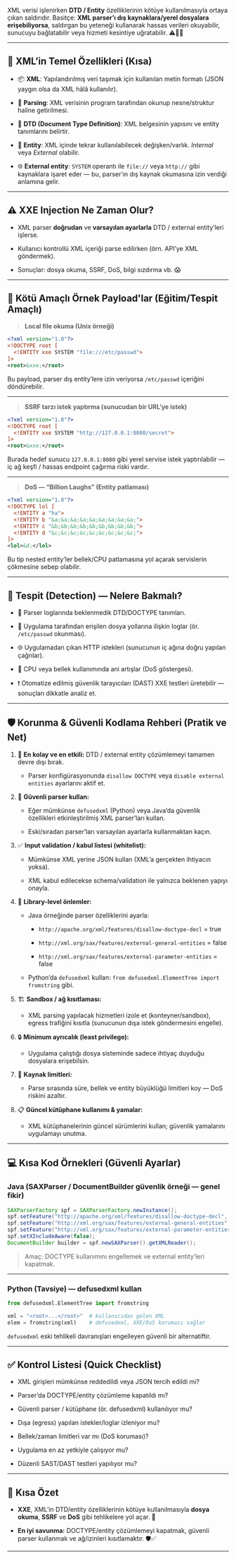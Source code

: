 XML verisi işlenirken **DTD / Entity** özelliklerinin kötüye kullanılmasıyla ortaya çıkan saldırıdır. Basitçe: **XML parser’ı dış kaynaklara/yerel dosyalara erişebiliyorsa**, saldırgan bu yeteneği kullanarak hassas verileri okuyabilir, sunucuyu bağlatabilir veya hizmeti kesintiye uğratabilir. ⚠️😵‍💫

---

## 🧩 **XML’in Temel Özellikleri (Kısa)**

- 📦 **XML**: Yapılandırılmış veri taşımak için kullanılan metin formatı (JSON yaygın olsa da XML hâlâ kullanılır).
    
- 🔁 **Parsing**: XML verisinin program tarafından okunup nesne/struktur haline getirilmesi.
    
- 📐 **DTD (Document Type Definition)**: XML belgesinin yapısını ve entity tanımlarını belirtir.
    
- 🧩 **Entity**: XML içinde tekrar kullanılabilecek değişken/varlık. _Internal_ veya _External_ olabilir.
    
- 🌐 **External entity**: `SYSTEM` operantı ile `file://` veya `http://` gibi kaynaklara işaret eder — bu, parser’ın dış kaynak okumasına izin verdiği anlamına gelir.
    

---

## ⚠️ **XXE Injection Ne Zaman Olur?**

- XML parser **doğrudan** ve **varsayılan ayarlarla** DTD / external entity’leri işlerse.
    
- Kullanıcı kontrollü XML içeriği parse edilirken (örn. API’ye XML göndermek).
    
- Sonuçlar: dosya okuma, SSRF, DoS, bilgi sızdırma vb. 😱
    

---

## 🧪 **Kötü Amaçlı Örnek Payload'lar (Eğitim/Tespit Amaçlı)**

> **Local file okuma (Unix örneği)**

```xml
<?xml version="1.0"?>
<!DOCTYPE root [
  <!ENTITY xxe SYSTEM "file:///etc/passwd">
]>
<root>&xxe;</root>
```

Bu payload, parser dış entity’lere izin veriyorsa `/etc/passwd` içeriğini döndürebilir.

---

> **SSRF tarzı istek yaptırma (sunucudan bir URL’ye istek)**

```xml
<?xml version="1.0"?>
<!DOCTYPE root [
  <!ENTITY xxe SYSTEM "http://127.0.0.1:8080/secret">
]>
<root>&xxe;</root>
```

Burada hedef sunucu `127.0.0.1:8080` gibi yerel servise istek yaptırılabilir — iç ağ keşfi / hassas endpoint çağırma riski vardır.

---

> **DoS — “Billion Laughs” (Entity patlaması)**

```xml
<?xml version="1.0"?>
<!DOCTYPE lol [
  <!ENTITY a "ha">
  <!ENTITY b "&a;&a;&a;&a;&a;&a;&a;&a;&a;">
  <!ENTITY c "&b;&b;&b;&b;&b;&b;&b;&b;&b;">
  <!ENTITY d "&c;&c;&c;&c;&c;&c;&c;&c;&c;">
]>
<lol>&d;</lol>
```

Bu tip nested entity’ler bellek/CPU patlamasına yol açarak servislerin çökmesine sebep olabilir.

---

## 🔎 **Tespit (Detection) — Nelere Bakmalı?**

- 📜 Parser loglarında beklenmedik DTD/DOCTYPE tanımları.
    
- 📂 Uygulama tarafından erişilen dosya yollarına ilişkin loglar (ör. `/etc/passwd` okunması).
    
- 🌐 Uygulamadan çıkan HTTP istekleri (sunucunun iç ağına doğru yapılan çağrılar).
    
- 🧨 CPU veya bellek kullanımında ani artışlar (DoS göstergesi).
    
- ❗ Otomatize edilmiş güvenlik tarayıcıları (DAST) XXE testleri üretebilir — sonuçları dikkatle analiz et.
    

---

## 🛡️ **Korunma & Güvenli Kodlama Rehberi (Pratik ve Net)**

1. 🚫 **En kolay ve en etkili:** DTD / external entity çözümlemeyi tamamen devre dışı bırak.
    
    - Parser konfigürasyonunda `disallow DOCTYPE` veya `disable external entities` ayarlarını aktif et.
        
2. 🔐 **Güvenli parser kullan:**
    
    - Eğer mümkünse `defusedxml` (Python) veya Java’da güvenlik özellikleri etkinleştirilmiş XML parser’ları kullan.
        
    - Eski/sıradan parser’ları varsayılan ayarlarla kullanmaktan kaçın.
        
3. ✅ **Input validation / kabul listesi (whitelist):**
    
    - Mümkünse XML yerine JSON kullan (XML’a gerçekten ihtiyacın yoksa).
        
    - XML kabul edilecekse schema/validation ile yalnızca beklenen yapıyı onayla.
        
4. 🧰 **Library-level önlemler:**
    
    - Java örneğinde parser özelliklerini ayarla:
        
        - `http://apache.org/xml/features/disallow-doctype-decl` = true
            
        - `http://xml.org/sax/features/external-general-entities` = false
            
        - `http://xml.org/sax/features/external-parameter-entities` = false
            
    - Python’da `defusedxml` kullan: `from defusedxml.ElementTree import fromstring` gibi.
        
5. 🏗️ **Sandbox / ağ kısıtlaması:**
    
    - XML parsing yapılacak hizmetleri izole et (konteyner/sandbox), egress trafiğini kısıtla (sunucunun dışa istek göndermesini engelle).
        
6. 🔒 **Minimum ayrıcalık (least privilege):**
    
    - Uygulama çalıştığı dosya sisteminde sadece ihtiyaç duyduğu dosyalara erişebilsin.
        
7. 📏 **Kaynak limitleri:**
    
    - Parse sırasında süre, bellek ve entity büyüklüğü limitleri koy — DoS riskini azaltır.
        
8. 📋 **Güncel kütüphane kullanımı & yamalar:**
    
    - XML kütüphanelerinin güncel sürümlerini kullan; güvenlik yamalarını uygulamayı unutma.
        

---

## 💻 **Kısa Kod Örnekleri (Güvenli Ayarlar)**

### Java (SAXParser / DocumentBuilder güvenlik örneği — genel fikir)

```java
SAXParserFactory spf = SAXParserFactory.newInstance();
spf.setFeature("http://apache.org/xml/features/disallow-doctype-decl", true);
spf.setFeature("http://xml.org/sax/features/external-general-entities", false);
spf.setFeature("http://xml.org/sax/features/external-parameter-entities", false);
spf.setXIncludeAware(false);
DocumentBuilder builder = spf.newSAXParser().getXMLReader();
```

> Amaç: DOCTYPE kullanımını engellemek ve external entity’leri kapatmak.

---

### Python (Tavsiye) — defusedxml kullan

```python
from defusedxml.ElementTree import fromstring

xml = "<root>...</root>"  # kullanıcıdan gelen XML
elem = fromstring(xml)    # defusedxml, XXE/DoS koruması sağlar
```

`defusedxml` eski tehlikeli davranışları engelleyen güvenli bir alternatiftir.

---

## ✅ **Kontrol Listesi (Quick Checklist)**

-  XML girişleri mümkünse reddedildi veya JSON tercih edildi mi?
    
-  Parser’da DOCTYPE/entity çözümleme kapatıldı mı?
    
-  Güvenli parser / kütüphane (ör. defusedxml) kullanılıyor mu?
    
-  Dışa (egress) yapılan istekler/loglar izleniyor mu?
    
-  Bellek/zaman limitleri var mı (DoS koruması)?
    
-  Uygulama en az yetkiyle çalışıyor mu?
    
-  Düzenli SAST/DAST testleri yapılıyor mu?
    

---

## 🧠 **Kısa Özet**

- **XXE**, XML’in DTD/entity özelliklerinin kötüye kullanılmasıyla **dosya okuma**, **SSRF** ve **DoS** gibi tehlikelere yol açar. 📛
    
- **En iyi savunma:** DOCTYPE/entity çözümlemeyi kapatmak, güvenli parser kullanmak ve ağ/izinleri kısıtlamaktır. 🛡️✅
    

---